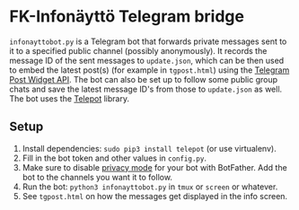 # FK-Infonäyttö Telegram bridge

`infonayttobot.py` is a Telegram bot that forwards private messages sent to it to a specified public channel (possibly anonymously). It records the message ID of the sent messages to `update.json`, which can be then used to embed the latest post(s) (for example in `tgpost.html`) using the [Telegram Post Widget API](https://core.telegram.org/widgets/posts). The bot can also be set up to follow some public group chats and save the latest message ID's from those to `update.json` as well. The bot uses the [Telepot](https://telepot.readthedocs.io/en/latest/) library.

## Setup

1. Install dependencies: `sudo pip3 install telepot` (or use virtualenv).
1. Fill in the bot token and other values in `config.py`.
1. Make sure to disable [privacy mode](https://core.telegram.org/bots#privacy-mode) for your bot with BotFather. Add the bot to the channels you want it to follow.
1. Run the bot: `python3 infonayttobot.py` in `tmux` or `screen` or whatever.
1. See `tgpost.html` on how the messages get displayed in the info screen.

